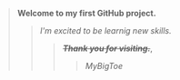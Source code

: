 >**Welcome to my first GitHub project.**<br/>
>>_I'm excited to be learnig new skills._<br/>
>>>**_~~Thank you for visiting.~~_**,<br/>
>>>> _MyBigToe_ 



